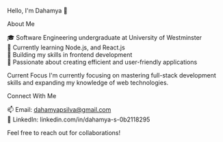 Hello, I'm Dahamya 👋

About Me

🎓 Software Engineering undergraduate at University of Westminster  
🌱 Currently learning Node.js, and React.js  
💼 Building my skills in frontend development  
🚀 Passionate about creating efficient and user-friendly applications  


Current Focus
I'm currently focusing on mastering full-stack development skills and expanding my knowledge of web technologies.

Connect With Me

📫 Email: dahamyapsilva@gmail.com  
💼 LinkedIn: linkedin.com/in/dahamya-s-0b2118295

Feel free to reach out for collaborations!
